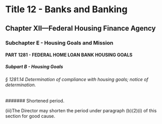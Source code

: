 
# Title 12 - Banks and Banking
## Chapter XII—Federal Housing Finance Agency
### Subchapter E - Housing Goals and Mission
#### PART 1281 - FEDERAL HOME LOAN BANK HOUSING GOALS
##### Subpart B - Housing Goals
###### § 1281.14 Determination of compliance with housing goals; notice of determination.
####### Shortened period.

(iii)The Director may shorten the period under paragraph (b)(2)(i) of this section for good cause.
